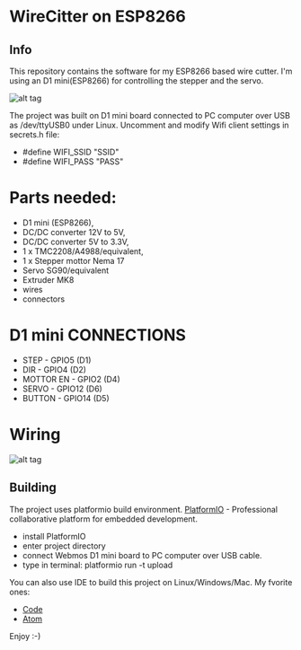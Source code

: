 # WireCitter on ESP8266

## Info

This repository contains the software for my ESP8266 based wire cutter.
I'm using an D1 mini(ESP8266) for controlling the stepper and the servo.

![alt tag](https://github.com/RafalVonau/ESP8266_WireCutter/blob/main/blob/assets/wirecutter.jpg)

The project was built on D1 mini board connected to PC computer over USB as /dev/ttyUSB0 under Linux.
Uncomment and modify Wifi client settings in secrets.h file:
* #define WIFI_SSID                "SSID"
* #define WIFI_PASS                "PASS"

# Parts needed:
* D1 mini (ESP8266),
* DC/DC converter 12V to 5V,
* DC/DC converter 5V to 3.3V,
* 1 x TMC2208/A4988/equivalent,
* 1 x Stepper mottor Nema 17
* Servo SG90/equivalent
* Extruder MK8
* wires
* connectors

# D1 mini CONNECTIONS
* STEP      - GPIO5  (D1)
* DIR       - GPIO4  (D2)
* MOTTOR EN - GPIO2  (D4)
* SERVO     - GPIO12 (D6)
* BUTTON    - GPIO14 (D5)

# Wiring

![alt tag](https://github.com/RafalVonau/ESP8266_WireCutter/blob/main/blob/assets/schematic.svg)

## Building

The project uses platformio build environment. 
[PlatformIO](https://platformio.org/) - Professional collaborative platform for embedded development.

* install PlatformIO
* enter project directory
* connect Webmos D1 mini board to PC computer over USB cable.
* type in terminal:
  platformio run -t upload

You can also use IDE to build this project on Linux/Windows/Mac. My fvorite ones:
* [Code](https://code.visualstudio.com/) 
* [Atom](https://atom.io/)

Enjoy :-)

